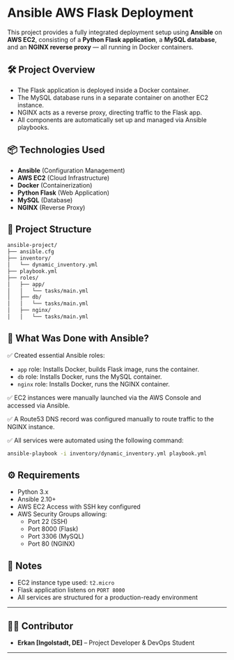 
# Ansible AWS Flask Deployment

This project provides a fully integrated deployment setup using **Ansible** on **AWS EC2**, consisting of a **Python Flask application**, a **MySQL database**, and an **NGINX reverse proxy** — all running in Docker containers.

## 🛠️ Project Overview

- The Flask application is deployed inside a Docker container.
- The MySQL database runs in a separate container on another EC2 instance.
- NGINX acts as a reverse proxy, directing traffic to the Flask app.
- All components are automatically set up and managed via Ansible playbooks.

## 📦 Technologies Used

- **Ansible** (Configuration Management)
- **AWS EC2** (Cloud Infrastructure)
- **Docker** (Containerization)
- **Python Flask** (Web Application)
- **MySQL** (Database)
- **NGINX** (Reverse Proxy)

## 📂 Project Structure

```bash
ansible-project/
├── ansible.cfg
├── inventory/
│   └── dynamic_inventory.yml
├── playbook.yml
├── roles/
│   ├── app/
│   │   └── tasks/main.yml
│   ├── db/
│   │   └── tasks/main.yml
│   ├── nginx/
│   │   └── tasks/main.yml
```

## 🚀 What Was Done with Ansible?

✅ Created essential Ansible roles:
- `app` role: Installs Docker, builds Flask image, runs the container.
- `db` role: Installs Docker, runs the MySQL container.
- `nginx` role: Installs Docker, runs the NGINX container.

✅ EC2 instances were manually launched via the AWS Console and accessed via Ansible.

✅ A Route53 DNS record was configured manually to route traffic to the NGINX instance.

✅ All services were automated using the following command:

```bash
ansible-playbook -i inventory/dynamic_inventory.yml playbook.yml
```

## ⚙️ Requirements

- Python 3.x
- Ansible 2.10+
- AWS EC2 Access with SSH key configured
- AWS Security Groups allowing:
  - Port 22 (SSH)
  - Port 8000 (Flask)
  - Port 3306 (MySQL)
  - Port 80 (NGINX)

## 📌 Notes

- EC2 instance type used: `t2.micro`
- Flask application listens on `PORT 8000`
- All services are structured for a production-ready environment

---

## 👨‍💻 Contributor

- **Erkan [Ingolstadt, DE]** – Project Developer & DevOps Student

---


